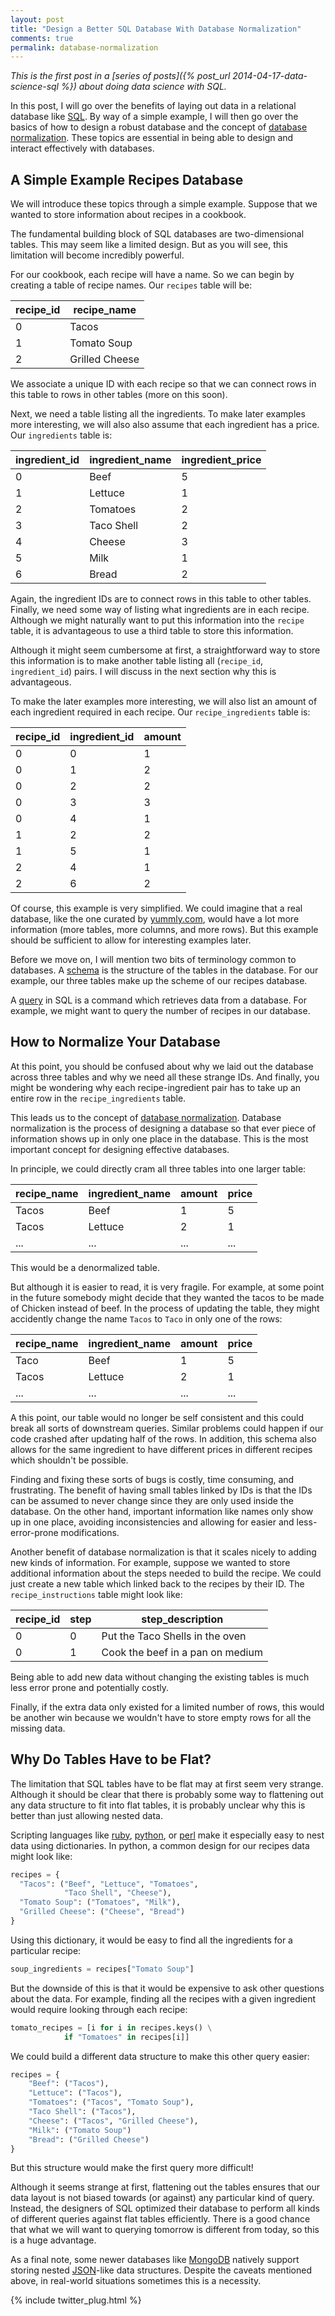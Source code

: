 ```yaml
---
layout: post
title: "Design a Better SQL Database With Database Normalization"
comments: true
permalink: database-normalization
---
```


*This is the first post in a [series of posts]({% post_url 2014-04-17-data-science-sql %})
about doing data science with SQL.*

In this post, I will go over the benefits of laying out data in a
relational database like [SQL](http://en.wikipedia.org/wiki/SQL).
By way of a simple example, I will then go over the basics of how
to design a robust database and the concept of [database
normalization](http://en.wikipedia.org/wiki/Database_normalization).  These
topics are essential in being able to design and interact effectively
with databases.

## A Simple Example Recipes Database

We will introduce these topics through a simple example.  Suppose
that we wanted to store information about recipes in a cookbook.

The fundamental building block of SQL databases are two-dimensional
tables. This may seem like a limited design. But as you will
see, this limitation will become incredibly powerful.

For our cookbook, each recipe will have a name. So we can begin by
creating a table of recipe names.  Our `recipes` table will be:

| recipe_id |    recipe_name |
| --------- | -------------- |
|         0 |          Tacos |
|         1 |    Tomato Soup |
|         2 | Grilled Cheese |

We associate a unique ID with each recipe so that we can connect
rows in this table to rows in other tables (more on this soon).

Next, we need a table listing all the ingredients.
To make later examples more interesting,
we will also also assume that each ingredient
has a price. Our `ingredients` table is:

| ingredient_id | ingredient_name | ingredient_price |
| ------------- | --------------- | ---------------- |
|             0 |            Beef |                5 |
|             1 |         Lettuce |                1 |
|             2 |        Tomatoes |                2 |
|             3 |      Taco Shell |                2 |
|             4 |          Cheese |                3 |
|             5 |            Milk |                1 |
|             6 |           Bread |                2 |

  
Again, the ingredient IDs are to connect rows in this table to other
tables.  Finally, we need some way of listing what ingredients are
in each recipe.  Although we might naturally want to put this
information into the `recipe` table, it is advantageous to use a third
table to store this information.

Although it might seem cumbersome at first, a straightforward way
to store this information is to make another table listing all
(`recipe_id`, `ingredient_id`) pairs. I will discuss
in the next section why this is advantageous.

To make the later examples more interesting, we will also
list an amount of each ingredient required in each recipe.
Our `recipe_ingredients` table is:

| recipe_id | ingredient_id | amount |
| --------- | ------------- | ------ |
|         0 |             0 |      1 |
|         0 |             1 |      2 |
|         0 |             2 |      2 |
|         0 |             3 |      3 |
|         0 |             4 |      1 |
|         1 |             2 |      2 |
|         1 |             5 |      1 |
|         2 |             4 |      1 |
|         2 |             6 |      2 |

Of course, this example is very simplified.  We could imagine that
a real database, like the one curated by [yummly.com](http://yummly.com),
would have a lot more information (more tables, more columns, and
more rows).  But this example should be sufficient to allow for
interesting examples later.

Before we move on, I will mention two bits of terminology common
to databases.  A [schema](http://en.wikipedia.org/wiki/Database_schema)
is the structure of the tables in the database. For our example,
our three tables make up the scheme of our recipes database.

A [query](http://en.wikipedia.org/wiki/SQL#Queries) in SQL is a command
which retrieves data from a database. For example, we might
want to query the number of recipes in our database.

## How to Normalize Your Database

At this point, you should be confused about why we laid out the
database across three tables and why we need all these strange IDs.
And finally, you might be wondering why each recipe-ingredient pair
has to take up an entire row in the `recipe_ingredients` table.

This leads us to the concept of [database
normalization](http://en.wikipedia.org/wiki/Database_normalization).
Database normalization is the process of designing a database so
that ever piece of information shows up in only one place in the
database.  This is the most important concept for designing effective
databases.

In principle, we could directly cram all
three tables into one larger table:

| recipe_name | ingredient_name | amount | price |
| ----------- | --------------- | ------ | ----- |
|       Tacos |            Beef |      1 |     5 |
|       Tacos |         Lettuce |      2 |     1 |
|         ... |             ... |    ... |   ... |

This would be a denormalized table. 

But although it is easier to read, it is very fragile.  For example,
at some point in the future somebody might decide that they wanted
the tacos to be made of Chicken instead of beef. In the process of
updating the table, they might accidently change the name `Tacos`
to `Taco` in only one of the rows:

| recipe_name | ingredient_name | amount | price |
| ----------- | --------------- | ------ | ----- |
|        Taco |            Beef |      1 |     5 |
|       Tacos |         Lettuce |      2 |     1 |
|         ... |             ... |    ... |   ... |

A this point, our table would no longer be self consistent and this
could break all sorts of downstream queries.  Similar problems could
happen if our code crashed after updating half of the
rows. In addition, this schema also allows for the same ingredient to have
different prices in different recipes which shouldn't be possible.

Finding and fixing these sorts of bugs is costly, time consuming,
and frustrating. The benefit of having small tables linked by IDs
is that the IDs can be assumed to never change since they are only
used inside the database. On the other hand, important information
like names only show up in one place, avoiding inconsistencies and
allowing for easier and less-error-prone modifications.

Another benefit of database normalization is that it scales nicely
to adding new kinds of information. For example, suppose we wanted
to store additional information about the steps needed to build the
recipe.  We could just create a new table which linked back to the
recipes by their ID. The `recipe_instructions` table might look
like:

| recipe_id | step |                 step_description |
| --------- | ---- | -------------------------------- |
|         0 |    0 |  Put the Taco Shells in the oven |
|         0 |    1 | Cook the beef in a pan on medium |

Being able to add new data without changing the existing
tables is much less error prone and potentially costly.

Finally, if the extra data only existed for a limited number of
rows, this would be another win because we wouldn't have to store
empty rows for all the missing data.

## Why Do Tables Have to be Flat?

The limitation that SQL tables have to be flat may at first seem
very strange.  Although it should be clear that there is probably
some way to flattening out any data structure to fit into flat
tables, it is probably unclear why this is better than just allowing
nested data.

Scripting languages like [ruby](https://www.ruby-lang.org/),
[python](http://www.python.org/), or [perl](http://www.perl.org/)
make it especially easy to nest data using dictionaries.  In python,
a common design for our recipes data might look like:

```python
recipes = {
  "Tacos": ("Beef", "Lettuce", "Tomatoes", 
            "Taco Shell", "Cheese"),
  "Tomato Soup": ("Tomatoes", "Milk"),
  "Grilled Cheese": ("Cheese", "Bread")
}
```

Using this dictionary, it would be easy to find all the
ingredients for a particular recipe:

```python
soup_ingredients = recipes["Tomato Soup"]
```

But the downside of this is that it would be expensive to ask other
questions about the data. For example, finding all the recipes with
a given ingredient would require looking through each recipe:

```python
tomato_recipes = [i for i in recipes.keys() \
            if "Tomatoes" in recipes[i]]
```

We could build a different data structure to make this other query
easier:

```python
recipes = {
    "Beef": ("Tacos"),
    "Lettuce": ("Tacos"),
    "Tomatoes": ("Tacos", "Tomato Soup"),
    "Taco Shell": ("Tacos"),
    "Cheese": ("Tacos", "Grilled Cheese"),
    "Milk": ("Tomato Soup")
    "Bread": ("Grilled Cheese")
}
```

But this structure would make the first query more difficult!

Although it seems strange at first, flattening out the tables ensures
that our data layout is not biased towards (or against) any particular
kind of query.  Instead, the designers of SQL optimized their
database to perform all kinds of different queries against flat
tables efficiently.  There is a good chance that what we will want
to querying tomorrow is different from today, so this is a huge
advantage.

As a final note, some newer databases like
[MongoDB](http://www.mongodb.com/) natively support storing nested
[JSON](http://json.org/)-like data structures.  Despite the caveats
mentioned above, in real-world situations sometimes this is a
necessity.

{% include twitter_plug.html %}
